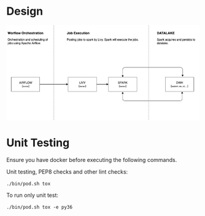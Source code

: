 # Design

![Alt ecs fargate spark job](docs/images/sparkjob.jpg?raw=true "Architecture")


# Unit Testing

Ensure you have docker before executing the following commands.

Unit testing, PEP8 checks and other lint checks:

    ./bin/pod.sh tox

To run only unit test:

    ./bin/pod.sh tox -e py36

